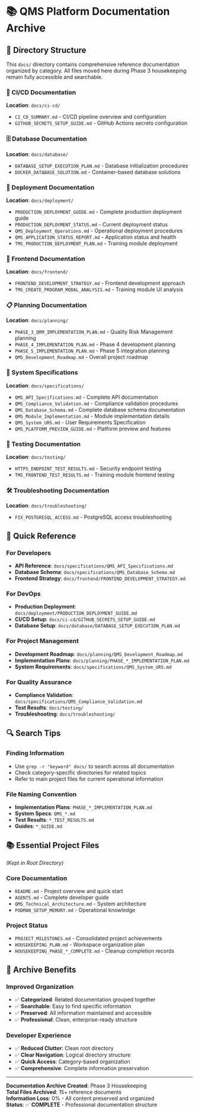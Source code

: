 # 📚 QMS Platform Documentation Archive

## 📁 **Directory Structure**

This `docs/` directory contains comprehensive reference documentation organized by category. All files moved here during Phase 3 housekeeping remain fully accessible and searchable.

### **🔧 CI/CD Documentation**
**Location**: `docs/ci-cd/`
- `CI_CD_SUMMARY.md` - CI/CD pipeline overview and configuration
- `GITHUB_SECRETS_SETUP_GUIDE.md` - GitHub Actions secrets configuration

### **🗄️ Database Documentation** 
**Location**: `docs/database/`
- `DATABASE_SETUP_EXECUTION_PLAN.md` - Database initialization procedures
- `DOCKER_DATABASE_SOLUTION.md` - Container-based database solutions

### **🚀 Deployment Documentation**
**Location**: `docs/deployment/`
- `PRODUCTION_DEPLOYMENT_GUIDE.md` - Complete production deployment guide
- `PRODUCTION_DEPLOYMENT_STATUS.md` - Current deployment status
- `QMS_Deployment_Operations.md` - Operational deployment procedures
- `QMS_APPLICATION_STATUS_REPORT.md` - Application status and health
- `TMS_PRODUCTION_DEPLOYMENT_PLAN.md` - Training module deployment

### **🎨 Frontend Documentation**
**Location**: `docs/frontend/`
- `FRONTEND_DEVELOPMENT_STRATEGY.md` - Frontend development approach
- `TMS_CREATE_PROGRAM_MODAL_ANALYSIS.md` - Training module UI analysis

### **📋 Planning Documentation**
**Location**: `docs/planning/`
- `PHASE_3_QRM_IMPLEMENTATION_PLAN.md` - Quality Risk Management planning
- `PHASE_4_IMPLEMENTATION_PLAN.md` - Phase 4 development planning  
- `PHASE_5_IMPLEMENTATION_PLAN.md` - Phase 5 integration planning
- `QMS_Development_Roadmap.md` - Overall project roadmap

### **📖 System Specifications**
**Location**: `docs/specifications/`
- `QMS_API_Specifications.md` - Complete API documentation
- `QMS_Compliance_Validation.md` - Compliance validation procedures
- `QMS_Database_Schema.md` - Complete database schema documentation
- `QMS_Module_Implementation.md` - Module implementation details
- `QMS_System_URS.md` - User Requirements Specification
- `QMS_PLATFORM_PREVIEW_GUIDE.md` - Platform preview and features

### **🧪 Testing Documentation**
**Location**: `docs/testing/`
- `HTTPS_ENDPOINT_TEST_RESULTS.md` - Security endpoint testing
- `TMS_FRONTEND_TEST_RESULTS.md` - Training module frontend testing

### **🛠️ Troubleshooting Documentation**
**Location**: `docs/troubleshooting/`
- `FIX_POSTGRESQL_ACCESS.md` - PostgreSQL access troubleshooting

## 🎯 **Quick Reference**

### **For Developers**
- **API Reference**: `docs/specifications/QMS_API_Specifications.md`
- **Database Schema**: `docs/specifications/QMS_Database_Schema.md`
- **Frontend Strategy**: `docs/frontend/FRONTEND_DEVELOPMENT_STRATEGY.md`

### **For DevOps**
- **Production Deployment**: `docs/deployment/PRODUCTION_DEPLOYMENT_GUIDE.md`
- **CI/CD Setup**: `docs/ci-cd/GITHUB_SECRETS_SETUP_GUIDE.md`
- **Database Setup**: `docs/database/DATABASE_SETUP_EXECUTION_PLAN.md`

### **For Project Management**
- **Development Roadmap**: `docs/planning/QMS_Development_Roadmap.md`
- **Implementation Plans**: `docs/planning/PHASE_*_IMPLEMENTATION_PLAN.md`
- **System Requirements**: `docs/specifications/QMS_System_URS.md`

### **For Quality Assurance**
- **Compliance Validation**: `docs/specifications/QMS_Compliance_Validation.md`
- **Test Results**: `docs/testing/`
- **Troubleshooting**: `docs/troubleshooting/`

## 🔍 **Search Tips**

### **Finding Information**
- Use `grep -r "keyword" docs/` to search across all documentation
- Check category-specific directories for related topics
- Refer to main project files for current operational information

### **File Naming Convention**
- **Implementation Plans**: `PHASE_*_IMPLEMENTATION_PLAN.md`
- **System Specs**: `QMS_*.md`
- **Test Results**: `*_TEST_RESULTS.md`
- **Guides**: `*_GUIDE.md`

## 📚 **Essential Project Files** 
*(Kept in Root Directory)*

### **Core Documentation**
- `README.md` - Project overview and quick start
- `AGENTS.md` - Complete developer guide
- `QMS_Technical_Architecture.md` - System architecture
- `PODMAN_SETUP_MEMORY.md` - Operational knowledge

### **Project Status**
- `PROJECT_MILESTONES.md` - Consolidated project achievements
- `HOUSEKEEPING_PLAN.md` - Workspace organization plan
- `HOUSEKEEPING_PHASE_*_COMPLETE.md` - Cleanup completion records

## 🎉 **Archive Benefits**

### **Improved Organization**
- ✅ **Categorized**: Related documentation grouped together
- ✅ **Searchable**: Easy to find specific information
- ✅ **Preserved**: All information maintained and accessible
- ✅ **Professional**: Clean, enterprise-ready structure

### **Developer Experience**
- ✅ **Reduced Clutter**: Clean root directory
- ✅ **Clear Navigation**: Logical directory structure
- ✅ **Quick Access**: Category-based organization
- ✅ **Comprehensive**: Complete information preservation

---

**Documentation Archive Created**: Phase 3 Housekeeping  
**Total Files Archived**: 15+ reference documents  
**Information Loss**: 0% - All content preserved and organized  
**Status**: ✅ **COMPLETE** - Professional documentation structure